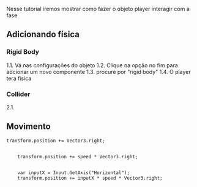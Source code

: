 Nesse tutorial iremos mostrar como fazer o objeto player interagir com a fase

## Adicionando física

### Rigid Body
1.1. Vá nas configurações do objeto
1.2. Clique na opção no fim para adcionar um novo componente
1.3. procure por "rigid body"
1.4. O player tera fisica

### Collider
2.1.





## Movimento




```
transform.position += Vector3.right;


    transform.position += speed * Vector3.right;


    var inputX = Input.GetAxis("Horizontal");
    transform.position += inputX * speed * Vector3.right;

   ```
